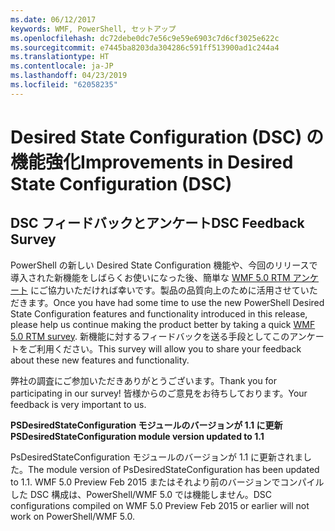 ```yaml
---
ms.date: 06/12/2017
keywords: WMF, PowerShell, セットアップ
ms.openlocfilehash: dc72debe0dc7e56c9e59e6903c7d6cf3025e622c
ms.sourcegitcommit: e7445ba8203da304286c591ff513900ad1c244a4
ms.translationtype: HT
ms.contentlocale: ja-JP
ms.lasthandoff: 04/23/2019
ms.locfileid: "62058235"
---
```

# <a name="improvements-in-desired-state-configuration-dsc"></a><span data-ttu-id="2be74-102">Desired State Configuration (DSC) の機能強化</span><span class="sxs-lookup"><span data-stu-id="2be74-102">Improvements in Desired State Configuration (DSC)</span></span>

## <a name="dsc-feedback-survey"></a><span data-ttu-id="2be74-103">DSC フィードバックとアンケート</span><span class="sxs-lookup"><span data-stu-id="2be74-103">DSC Feedback Survey</span></span>

<span data-ttu-id="2be74-104">PowerShell の新しい Desired State Configuration 機能や、今回のリリースで導入された新機能をしばらくお使いになった後、簡単な [WMF 5.0 RTM アンケート](https://www.surveymonkey.com/r/SGLQM5W) にご協力いただければ幸いです。製品の品質向上のために活用させていただきます。</span><span class="sxs-lookup"><span data-stu-id="2be74-104">Once you have had some time to use the new PowerShell Desired State Configuration features and functionality introduced in this release, please help us continue making the product better by taking a quick [WMF 5.0 RTM survey](https://www.surveymonkey.com/r/SGLQM5W).</span></span> <span data-ttu-id="2be74-105">新機能に対するフィードバックを送る手段としてこのアンケートをご利用ください。</span><span class="sxs-lookup"><span data-stu-id="2be74-105">This survey will allow you to share your feedback about these new features and functionality.</span></span>

<span data-ttu-id="2be74-106">弊社の調査にご参加いただきありがとうございます。</span><span class="sxs-lookup"><span data-stu-id="2be74-106">Thank you for participating in our survey!</span></span> <span data-ttu-id="2be74-107">皆様からのご意見をお待ちしております。</span><span class="sxs-lookup"><span data-stu-id="2be74-107">Your feedback is very important to us.</span></span>

<span data-ttu-id="2be74-108">**PSDesiredStateConfiguration モジュールのバージョンが 1.1 に更新**</span><span class="sxs-lookup"><span data-stu-id="2be74-108">**PSDesiredStateConfiguration module version updated to 1.1**</span></span>

<span data-ttu-id="2be74-109">PsDesiredStateConfiguration モジュールのバージョンが 1.1 に更新されました。</span><span class="sxs-lookup"><span data-stu-id="2be74-109">The module version of PsDesiredStateConfiguration has been updated to 1.1.</span></span> <span data-ttu-id="2be74-110">WMF 5.0 Preview Feb 2015 またはそれより前のバージョンでコンパイルした DSC 構成は、PowerShell/WMF 5.0 では機能しません。</span><span class="sxs-lookup"><span data-stu-id="2be74-110">DSC configurations compiled on WMF 5.0 Preview Feb 2015 or earlier will not work on PowerShell/WMF 5.0.</span></span>
